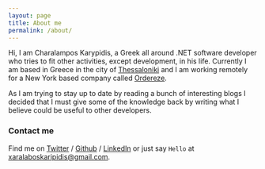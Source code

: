 ```yaml
---
layout: page
title: About me
permalink: /about/
---
```


Hi, I am Charalampos Karypidis, a Greek all around .NET software developer who tries to fit other activities, except development, in his life. 
Currently I am based in Greece in the city of [Thessaloniki][thessaloniki] and I am working remotely for a New York based company called [Ordereze][ordereze].  

As I am trying to stay up to date by reading a bunch of interesting blogs I decided that I must give some of the knowledge back by writing what I believe could be useful to other developers.

### Contact me

Find me on [Twitter][Twitter] / [Github][github] / [LinkedIn][linkedIn] or just say `Hello` at 
[xaralaboskaripidis@gmail.com](mailto:xaralaboskaripidis@gmail.com).

[thessaloniki]: https://maps.google.com/maps/ms?msid=206456703665638724100.000476c724e3c55d3487a&msa=0&ll=40.62594,22.949066&spn=0.112959,0.264187
[ordereze]: http://www.ordereze.com/
[twitter]: https://twitter.com/xabikos "Charalampos Karypidis Twitter profile"
[github]: https://github.com/xabikos "Charalampos Karypidis Github profile"
[linkedIn]: https://www.linkedin.com/in/charalamposkarypidis "Charalampos Karypidis LinkedIn profile"